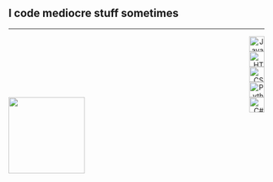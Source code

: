 <h2>I code mediocre stuff sometimes </h2>

---

<p align="right">
<img src="https://cdn.jsdelivr.net/gh/devicons/devicon/icons/javascript/javascript-original.svg" height="30" alt="JavaScript logo" /><br>
<img src="https://cdn.jsdelivr.net/gh/devicons/devicon/icons/html5/html5-original.svg" height="30" alt="HTML5 logo" /><br>
<img src="https://cdn.jsdelivr.net/gh/devicons/devicon/icons/css3/css3-original.svg" height="30" alt="CSS3 logo" /><br>
<img src="https://cdn.jsdelivr.net/gh/devicons/devicon/icons/python/python-original.svg" height="30" alt="Python logo" /><br>  
<img src="https://cdn.jsdelivr.net/gh/devicons/devicon/icons/csharp/csharp-original.svg" height="30" alt="C# logo" />
<a href = "https://open.spotify.com/playlist/23JsDdCEj2HdN0utmQjxuU?si=755db7f3f697486d&pt=86d5ad6a634ad52a871401cd808652d8"> <img align="left" height="150" src="SpinningVinyl.gif" /> </a>
</p>


